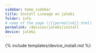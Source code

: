 ```yaml
---
sidebar: home_sidebar
title: Install Lineage on jalebi
folder: info
# name of the page (/{{permalink}}.html)
permalink: /devices/jalebi/install
device: jalebi
---
```

{% include templates/device_install.md %}
